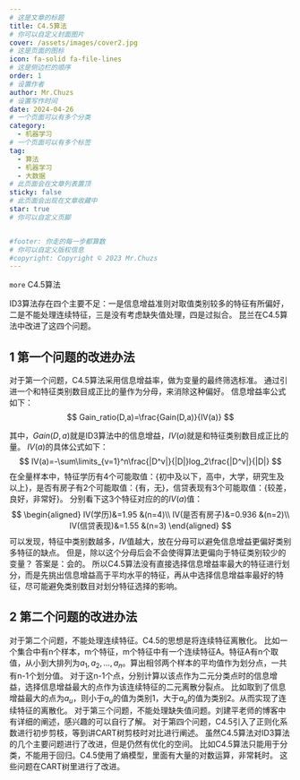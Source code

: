 ```yaml
---
# 这是文章的标题
title: C4.5算法
# 你可以自定义封面图片
cover: /assets/images/cover2.jpg
# 这是页面的图标
icon: fa-solid fa-file-lines
# 这是侧边栏的顺序
order: 1
# 设置作者
author: Mr.Chuzs
# 设置写作时间
date: 2024-04-26
# 一个页面可以有多个分类
category:
  - 机器学习
# 一个页面可以有多个标签
tag:
  - 算法
  - 机器学习
  - 大数据
# 此页面会在文章列表置顶
sticky: false
# 此页面会出现在文章收藏中
star: true
# 你可以自定义页脚


#footer: 你走的每一步都算数
# 你可以自定义版权信息
#copyright: Copyright © 2023 Mr.Chuzs
---
```


`more` C4.5算法

<!-- more -->
ID3算法存在四个主要不足：一是信息增益准则对取值类别较多的特征有所偏好，二是不能处理连续特征，三是没有考虑缺失值处理，四是过拟合。
昆兰在C4.5算法中改进了这四个问题。

## 1  第一个问题的改进办法

对于第一个问题，C4.5算法采用信息增益率，做为变量的最终筛选标准。
通过引进一个和特征类别数目成正比的量作为分母，来消除这种偏好。
信息增益率公式如下：
$$
Gain_ratio(D,a)=\frac{Gain(D,a)}{IV(a)}
$$

其中，$Gain(D,a)$就是ID3算法中的信息增益，$IV(a)$就是和特征类别数目成正比的量。
$IV(a)$的具体公式如下：
$$
IV(a)=-\sum\limits_{v=1}^n\frac{|D^v|}{|D|}log_2\frac{|D^v|}{|D|}
$$
在全量样本中，特征学历有4个可能取值：{初中及以下，高中，大学，研究生及以上}，是否有房子有2个可能取值：{有，无}，信贷表现有3个可能取值：{较差，良好，非常好}。
分别看下这3个特征对应的的$IV(a)$值：
$$
\begin{aligned}
IV(学历)&=1.95 &(n=4)\\
IV(是否有房子)&=0.936 &(n=2)\\
IV(信贷表现)&=1.55 &(n=3)
\end{aligned}
$$
可以发现，特征中类别数越多，$IV$值越大，放在分母可以避免信息增益更偏好类别多特征的缺点。
但是，除以这个分母后会不会使得算法更偏向于特征类别较少的变量？
答案是：会的。
所以C4.5算法没有直接选择信息增益率最大的特征进行划分，而是先挑出信息增益高于平均水平的特征，再从中选择信息增益率最好的特征，尽可能避免类别数目对划分特征选择的影响。

## 2  第二个问题的改进办法

对于第二个问题，不能处理连续特征。C4.5的思想是将连续特征离散化。
比如一个集合中有n个样本，m个特征，m个特征中有一个连续特征A。特征A有n个取值，从小到大排列为$a_1,a_2,...,a_n$。算出相邻两个样本的平均值作为划分点，一共有n-1个划分值。
对于这n-1个点，分别计算以该点作为二元分类点时的信息增益，选择信息增益最大的点作为该连续特征的二元离散分裂点。
比如取到了信息增益最大的点为$a_u$，则小于$a_u$的值为类别1，大于$a_u$的值为类别2。从而实现了连续特征的离散化。
对于第三个问题，不能处理缺失值问题。刘建平老师的博客中有详细的阐述，感兴趣的可以自行了解。
对于第四个问题，C4.5引入了正则化系数进行初步剪枝，等到讲CART树剪枝时对比进行阐述。
虽然C4.5算法对ID3算法的几个主要问题进行了改进，但是仍然有优化的空间。
比如C4.5算法只能用于分类，不能用于回归。C4.5使用了熵模型，里面有大量的对数运算，非常耗时。
这些问题在CART树里进行了改进。
